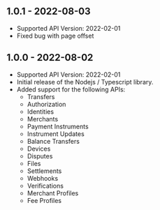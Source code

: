 ## 1.0.1 - 2022-08-03
* Supported API Version: 2022-02-01
* Fixed bug with page offset 

## 1.0.0 - 2022-08-02
* Supported API Version: 2022-02-01
* Initial release of the Nodejs / Typescript library.
* Added support for the following APIs:
    * Transfers
    * Authorization
    * Identities
    * Merchants
    * Payment Instruments
    * Instrument Updates
    * Balance Transfers
    * Devices
    * Disputes
    * Files
    * Settlements
    * Webhooks
    * Verifications
    * Merchant Profiles
    * Fee Profiles